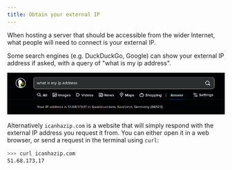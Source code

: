 ```yaml
---
title: Obtain your external IP
---
```


When hosting a server that should be accessible from the wider Internet, what people will need to connect is your external IP.

Some search engines (e.g. DuckDuckGo, Google) can show your external IP address if asked, with a query of "what is my ip address".

![](imgs/obtain-external-ip/duckduckgo.webp)

Alternatively `icanhazip.com` is a website that will simply respond with the external IP address you request it from. You can either open it in a web browser, or send a request in the terminal using `curl`:

```bash
>>> curl icanhazip.com
51.68.173.17
```
